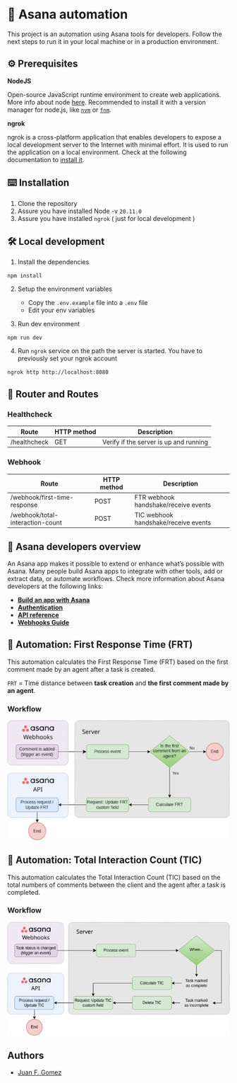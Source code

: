 # 👾 Asana automation

This project is an automation using Asana tools for developers. Follow the next steps to run it in your local machine or in a production environment.

## ⚙️ Prerequisites

**NodeJS**

Open-source JavaScript runtime environment to create web applications. More info about node [here](https://nodejs.org/en). Recommended to install it with a version manager for node.js, like [`nvm`](https://github.com/nvm-sh/nvm) or [`fnm`](https://github.com/Schniz/fnm).

**ngrok**

ngrok is a cross-platform application that enables developers to expose a local development server to the Internet with minimal effort. It is used to run the application on a local environment. Check at the following documentation to [install it](https://ngrok.com/docs/getting-started/).

## ⌨️ Installation

1. Clone the repository
2. Assure you have installed Node -v `20.11.0`
3. Assure you have installed `ngrok` ( just for local development )

## 🛠️ Local development

1. Install the dependencies

```shell
npm install
```

2. Setup the environment variables

    - Copy the `.env.example` file into a `.env` file
    - Edit your env variables

3. Run dev environment

```shell
npm run dev
```

4. Run `ngrok` service on the path the server is started. You have to previously set your ngrok account

```shell
ngrok http http://localhost:8080
```

## 🚆 Router and Routes

### Healthcheck

| Route        | HTTP method | Description                            |
| ------------ | ----------- | -------------------------------------- |
| /healthcheck | GET         | Verify if the server is up and running |

### Webhook

| Route                            | HTTP method | Description                          |
| -------------------------------- | ----------- | ------------------------------------ |
| /webhook/first-time-response     | POST        | FTR webhook handshake/receive events |
| /webhook/total-interaction-count | POST        | TIC webhook handshake/receive events |

## 🚀 Asana developers overview

An Asana app makes it possible to extend or enhance what’s possible with Asana. Many people build Asana apps to integrate with other tools, add or extract data, or automate workflows. Check more information about Asana developers at the following links:

-   [**Build an app with Asana**](https://developers.asana.com/docs/overview)
-   [**Authentication**](https://developers.asana.com/docs/authentication)
-   [**API reference**](https://developers.asana.com/reference/rest-api-reference)
-   [**Webhooks Guide**](https://developers.asana.com/docs/webhooks-guide)

## 🤖 Automation: First Response Time (FRT)

This automation calculates the First Response Time (FRT) based on the first comment made by an agent after a task is created.

`FRT` = Time distance between **task creation** and **the first comment made by an agent**.

### Workflow

<img src='./assets/frt-workflow.png'>

## 🤖 Automation: Total Interaction Count (TIC)

This automation calculates the Total Interaction Count (TIC) based on the total numbers of comments between the client and the agent after a task is completed.

### Workflow

<img src='./assets/tic-workflow.png'>

## Authors

-   [Juan F. Gomez](https://github.com/GomezJuanEfe)

